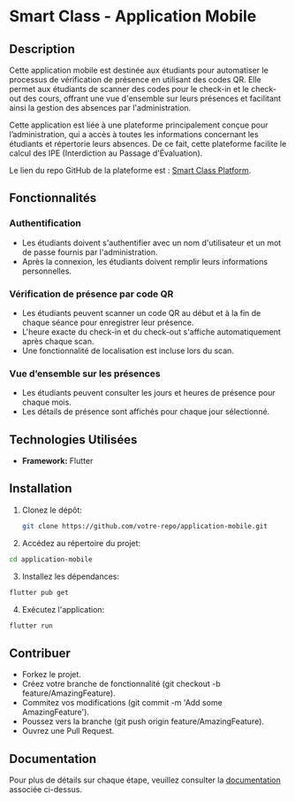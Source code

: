 # Smart Class - Application Mobile

## Description

Cette application mobile est destinée aux étudiants pour automatiser le processus de vérification de présence en utilisant des codes QR. Elle permet aux étudiants de scanner des codes pour le check-in et le check-out des cours, offrant une vue d'ensemble sur leurs présences et facilitant ainsi la gestion des absences par l'administration. 

Cette application est liée à une plateforme principalement conçue pour l’administration, qui a accès à toutes les informations concernant les étudiants et répertorie leurs absences. De ce fait, cette plateforme facilite le calcul des IPE (Interdiction au Passage d'Évaluation). 

Le lien du repo GitHub de la plateforme est : [Smart Class Platform](https://github.com/maryamtamlalti2001/Smart-Class-).

## Fonctionnalités

### Authentification
- Les étudiants doivent s'authentifier avec un nom d'utilisateur et un mot de passe fournis par l'administration.
- Après la connexion, les étudiants doivent remplir leurs informations personnelles.

### Vérification de présence par code QR
- Les étudiants peuvent scanner un code QR au début et à la fin de chaque séance pour enregistrer leur présence.
- L'heure exacte du check-in et du check-out s'affiche automatiquement après chaque scan.
- Une fonctionnalité de localisation est incluse lors du scan.

### Vue d’ensemble sur les présences
- Les étudiants peuvent consulter les jours et heures de présence pour chaque mois.
- Les détails de présence sont affichés pour chaque jour sélectionné.

## Technologies Utilisées
- **Framework:** Flutter

## Installation
1. Clonez le dépôt:
   ```sh
   git clone https://github.com/votre-repo/application-mobile.git

2. Accédez au répertoire du projet:
 ```sh
cd application-mobile
```
3. Installez les dépendances:
 ```sh
flutter pub get
```
4. Exécutez l'application:
 ```sh
flutter run
```

## Contribuer
- Forkez le projet.
- Créez votre branche de fonctionnalité (git checkout -b feature/AmazingFeature).
- Commitez vos modifications (git commit -m 'Add some AmazingFeature').
- Poussez vers la branche (git push origin feature/AmazingFeature).
- Ouvrez une Pull Request.

## Documentation

Pour plus de détails sur chaque étape, veuillez consulter la [documentation](https://github.com/fatimazahraelaaziz/Smart-Class/edit/master/Rapport_Smart_Class.pdf) associée ci-dessus.
